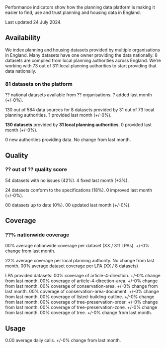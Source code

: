 Performance indicators show how the planning data platform is making it easier to find, use and trust planning and housing data in England.

Last updated 24 July 2024.

## Availability

We index planning and housing datasets provided by multiple organisations in England. Many datasets have one owner providing the data nationally. 8 datasets are compiled from local planning authorities across England. We’re working with 73 out of 311 local planning authorities to start providing that data nationally.

### 81 datasets on the platform

?? national datasets available from ?? organisations. ? added last month (+/-0%).

130 out of 584 data sources for 8 datasets provided by 31 out of 73 local planning authorities. ? provided last month (+/-0%).

**130 datasets** provided by **31 local planning authorities**. 0 provided last month (+/-0%).

0 new authorities providing data. No change from last month.

## Quality

### ?? out of ?? quality score

54 datasets with no issues (42%). 4 fixed last month (+3%).

24 datasets conform to the specifications (18%). 0 improved last month (+/-0%).

00 datasets up to date (0%). 00 updated last month (+/-0%).

## Coverage

### ??% nationwide coverage

00% average nationwide coverage per dataset (XX / 311 LPAs). +/-0% change from last month.

22% average coverage per local planning authority. No change from last month.
00% average dataset coverage per LPA (XX / 8 datasets)

LPA provided datasets:
00% coverage of article-4-direction. +/-0% change from last month.
00% coverage of article-4-direction-area. +/-0% change from last month.
00% coverage of conservation-area. +/-0% change from last month.
00% coverage of conservation-area-document. +/-0% change from last month.
00% coverage of listed-building-outline. +/-0% change from last month.
00% coverage of tree-preservation-order. +/-0% change from last month.
00% coverage of tree-preservation-zone. +/-0% change from last month.
00% coverage of tree. +/-0% change from last month.

## Usage

0.00 average daily calls. +/-0% change from last month.
